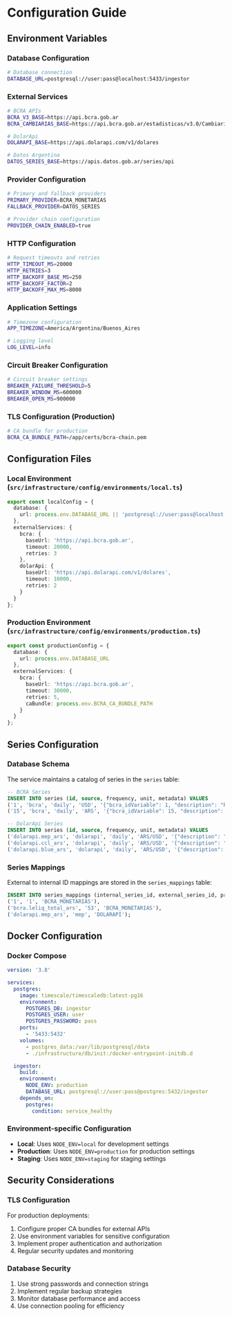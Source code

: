 # Configuration Guide

## Environment Variables

### Database Configuration

```bash
# Database connection
DATABASE_URL=postgresql://user:pass@localhost:5433/ingestor
```

### External Services

```bash
# BCRA APIs
BCRA_V3_BASE=https://api.bcra.gob.ar
BCRA_CAMBIARIAS_BASE=https://api.bcra.gob.ar/estadisticas/v3.0/Cambiarias

# DolarApi
DOLARAPI_BASE=https://api.dolarapi.com/v1/dolares

# Datos Argentina
DATOS_SERIES_BASE=https://apis.datos.gob.ar/series/api
```

### Provider Configuration

```bash
# Primary and fallback providers
PRIMARY_PROVIDER=BCRA_MONETARIAS
FALLBACK_PROVIDER=DATOS_SERIES

# Provider chain configuration
PROVIDER_CHAIN_ENABLED=true
```

### HTTP Configuration

```bash
# Request timeouts and retries
HTTP_TIMEOUT_MS=20000
HTTP_RETRIES=3
HTTP_BACKOFF_BASE_MS=250
HTTP_BACKOFF_FACTOR=2
HTTP_BACKOFF_MAX_MS=8000
```

### Application Settings

```bash
# Timezone configuration
APP_TIMEZONE=America/Argentina/Buenos_Aires

# Logging level
LOG_LEVEL=info
```

### Circuit Breaker Configuration

```bash
# Circuit breaker settings
BREAKER_FAILURE_THRESHOLD=5
BREAKER_WINDOW_MS=600000
BREAKER_OPEN_MS=900000
```

### TLS Configuration (Production)

```bash
# CA bundle for production
BCRA_CA_BUNDLE_PATH=/app/certs/bcra-chain.pem
```

## Configuration Files

### Local Environment (`src/infrastructure/config/environments/local.ts`)

```typescript
export const localConfig = {
  database: {
    url: process.env.DATABASE_URL || 'postgresql://user:pass@localhost:5433/ingestor'
  },
  externalServices: {
    bcra: {
      baseUrl: 'https://api.bcra.gob.ar',
      timeout: 20000,
      retries: 3
    },
    dolarApi: {
      baseUrl: 'https://api.dolarapi.com/v1/dolares',
      timeout: 10000,
      retries: 2
    }
  }
};
```

### Production Environment (`src/infrastructure/config/environments/production.ts`)

```typescript
export const productionConfig = {
  database: {
    url: process.env.DATABASE_URL
  },
  externalServices: {
    bcra: {
      baseUrl: 'https://api.bcra.gob.ar',
      timeout: 30000,
      retries: 5,
      caBundle: process.env.BCRA_CA_BUNDLE_PATH
    }
  }
};
```

## Series Configuration

### Database Schema

The service maintains a catalog of series in the `series` table:

```sql
-- BCRA Series
INSERT INTO series (id, source, frequency, unit, metadata) VALUES
('1', 'bcra', 'daily', 'USD', '{"bcra_idVariable": 1, "description": "Reservas Internacionales"}'),
('15', 'bcra', 'daily', 'ARS', '{"bcra_idVariable": 15, "description": "Base Monetaria"}');

-- DolarApi Series
INSERT INTO series (id, source, frequency, unit, metadata) VALUES
('dolarapi.mep_ars', 'dolarapi', 'daily', 'ARS/USD', '{"description": "Dólar MEP"}'),
('dolarapi.ccl_ars', 'dolarapi', 'daily', 'ARS/USD', '{"description": "Dólar CCL"}'),
('dolarapi.blue_ars', 'dolarapi', 'daily', 'ARS/USD', '{"description": "Dólar Blue"}');
```

### Series Mappings

External to internal ID mappings are stored in the `series_mappings` table:

```sql
INSERT INTO series_mappings (internal_series_id, external_series_id, provider_name) VALUES
('1', '1', 'BCRA_MONETARIAS'),
('bcra.leliq_total_ars', '53', 'BCRA_MONETARIAS'),
('dolarapi.mep_ars', 'mep', 'DOLARAPI');
```

## Docker Configuration

### Docker Compose

```yaml
version: '3.8'

services:
  postgres:
    image: timescale/timescaledb:latest-pg16
    environment:
      POSTGRES_DB: ingestor
      POSTGRES_USER: user
      POSTGRES_PASSWORD: pass
    ports:
      - '5433:5432'
    volumes:
      - postgres_data:/var/lib/postgresql/data
      - ./infrastructure/db/init:/docker-entrypoint-initdb.d

  ingestor:
    build: .
    environment:
      NODE_ENV: production
      DATABASE_URL: postgresql://user:pass@postgres:5432/ingestor
    depends_on:
      postgres:
        condition: service_healthy
```

### Environment-specific Configuration

- **Local**: Uses `NODE_ENV=local` for development settings
- **Production**: Uses `NODE_ENV=production` for production settings
- **Staging**: Uses `NODE_ENV=staging` for staging settings

## Security Considerations

### TLS Configuration

For production deployments:
1. Configure proper CA bundles for external APIs
2. Use environment variables for sensitive configuration
3. Implement proper authentication and authorization
4. Regular security updates and monitoring

### Database Security

1. Use strong passwords and connection strings
2. Implement regular backup strategies
3. Monitor database performance and access
4. Use connection pooling for efficiency
